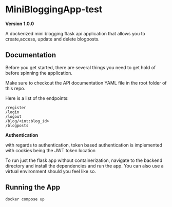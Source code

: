 # MiniBloggingApp-test

**Version 1.0.0**

A dockerized mini blogging flask api application that allows you to create,access, update and delete blogposts.

## Documentation

Before you get started, there are several things you need to get hold of before spinning the application.

Make sure to checkout the API documentation YAML file in the root folder of this repo.

Here is a list of the endpoints:

```
/register
/login
/logout
/blog/<int:blog_id>
/blogposts

```

**Authentication**

with regards to authentication, token based authentication is implemented with cookies being the JWT token location

To run just the flask app without containerization, navigate to the backend directory and install the dependencies and run the app. You can also use a virtual environment should you feel like so.

## Running the App

```
docker compose up

```
